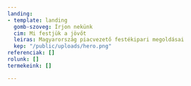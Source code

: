```yaml
---
landing:
- template: landing
  gomb-szoveg: Írjon nekünk
  cim: Mi festjük a jövőt
  leiras: Magyarország piacvezető festékipari megoldásai
  kep: "/public/uploads/hero.png"
referenciak: []
rolunk: []
termekeink: []

---
```

